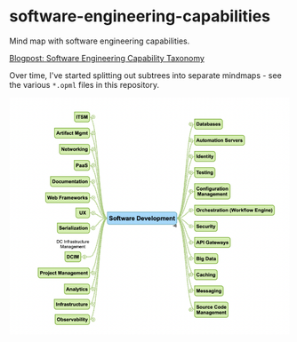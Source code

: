 # software-engineering-capabilities
Mind map with software engineering capabilities.

[Blogpost: Software Engineering Capability Taxonomy](https://jorisroovers.com/posts/software-engineering-capability-taxonomy)

Over time, I've started splitting out subtrees into separate mindmaps - see the various `*.opml` files in this repository.

![Software Engineering Capability Taxonomy](taxonomy.png)

